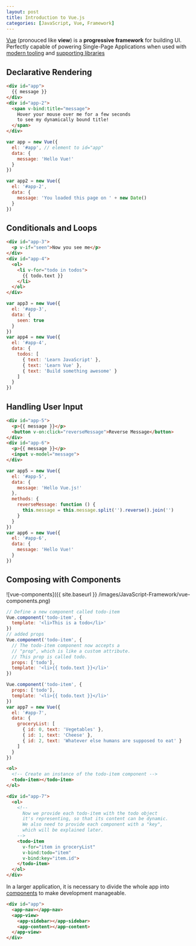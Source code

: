 ```yaml
---
layout: post
title: Introduction to Vue.js
categories: [JavaScript, Vue, Framework]
---
```


[Vue](https://vuejs.org/v2/guide/) (pronouced like **view**) is a **progressive framework** for building UI.
Perfectly capable of powering Single-Page Applications when used with [modern tooling](https://vuejs.org/v2/guide/single-file-components.html) and [supporting libraries](https://github.com/vuejs/awesome-vue#components--libraries)

## Declarative Rendering

```html
<div id="app">
  {{ message }}
</div>
<div id="app-2">
  <span v-bind:title="message">
    Hover your mouse over me for a few seconds
    to see my dynamically bound title!
  </span>
</div>
```

```js
var app = new Vue({
  el: '#app', // element to id="app"
  data: {
    message: 'Hello Vue!'
  }
})

var app2 = new Vue({
  el: '#app-2',
  data: {
    message: 'You loaded this page on ' + new Date()
  }
})
```

## Conditionals and Loops

```html
<div id="app-3">
  <p v-if="seen">Now you see me</p>
</div>
<div id="app-4">
  <ol>
    <li v-for="todo in todos">
      {{ todo.text }}
    </li>
  </ol>
</div>
```

```js
var app3 = new Vue({
  el: '#app-3',
  data: {
    seen: true
  }
})
var app4 = new Vue({
  el: '#app-4',
  data: {
    todos: [
      { text: 'Learn JavaScript' },
      { text: 'Learn Vue' },
      { text: 'Build something awesome' }
    ]
  }
})
```

## Handling User Input
```html
<div id="app-5">
  <p>{{ message }}</p>
  <button v-on:click="reverseMessage">Reverse Message</button>
</div>
<div id="app-6">
  <p>{{ message }}</p>
  <input v-model="message">
</div>
```
```js
var app5 = new Vue({
  el: '#app-5',
  data: {
    message: 'Hello Vue.js!'
  },
  methods: {
    reverseMessage: function () {
      this.message = this.message.split('').reverse().join('')
    }
  }
})
var app6 = new Vue({
  el: '#app-6',
  data: {
    message: 'Hello Vue!'
  }
})
```

## Composing with Components

![vue-components]({{ site.baseurl }} /images/JavaScript-Framework/vue-components.png)

```js
// Define a new component called todo-item
Vue.component('todo-item', {
  template: '<li>This is a todo</li>'
})
// added props
Vue.component('todo-item', {
  // The todo-item component now accepts a
  // "prop", which is like a custom attribute.
  // This prop is called todo.
  props: ['todo'],
  template: '<li>{{ todo.text }}</li>'
})

Vue.component('todo-item', {
  props: ['todo'],
  template: '<li>{{ todo.text }}</li>'
})
var app7 = new Vue({
  el: '#app-7',
  data: {
    groceryList: [
      { id: 0, text: 'Vegetables' },
      { id: 1, text: 'Cheese' },
      { id: 2, text: 'Whatever else humans are supposed to eat' }
    ]
  }
})
```
```html
<ol>
  <!-- Create an instance of the todo-item component -->
  <todo-item></todo-item>
</ol>

<div id="app-7">
  <ol>
    <!--
      Now we provide each todo-item with the todo object
      it's representing, so that its content can be dynamic.
      We also need to provide each component with a "key",
      which will be explained later.
    -->
    <todo-item
      v-for="item in groceryList"
      v-bind:todo="item"
      v-bind:key="item.id">
    </todo-item>
  </ol>
</div>
```

In a larger application, it is necessary to divide the whole app into [components](https://vuejs.org/v2/guide/components.html) to make development manageable.

```html
<div id="app">
  <app-nav></app-nav>
  <app-view>
    <app-sidebar></app-sidebar>
    <app-content></app-content>
  </app-view>
</div>
```
